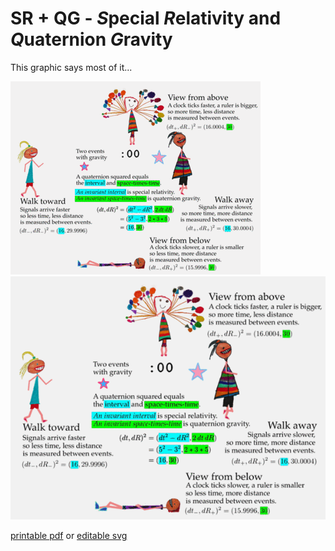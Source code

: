 # SR + QG - *S*pecial *R*elativity and *Q*uaternion *G*ravity

This graphic says most of it...

<a id="single_1" href="../../../images/Gravity/Measurement-101/all_900.gif"
title="Four ways to see two events">
    <img class='visible-xs' src="../../../images/Gravity/Measurement-101/all_400.gif" alt="" />
    <img class='hidden-xs' src="../../../images/Gravity/Measurement-101/all_600.gif" alt="" /></a>  

[printable pdf](../pdfs/sr_and_qg.all.pdf) or [editable svg](../images/Gravity/Measurement-101/sr_and_qg.all.svg)

